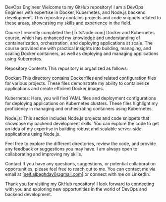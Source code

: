 DevOps Engineer
Welcome to my GitHub repository! I am a DevOps Engineer with expertise in Docker, Kubernetes, and Node.js backend development. This repository contains projects and code snippets related to these areas, showcasing my skills and experience in the field.

Course
I recently completed the [TutsNode.com] Docker and Kubernetes course, which has enhanced my knowledge and understanding of containerization, orchestration, and deploying applications at scale. The course provided me with practical insights into building, managing, and scaling Docker containers, as well as deploying and managing applications using Kubernetes.

Repository Contents
This repository is organized as follows:

Docker: This directory contains Dockerfiles and related configuration files for various projects. These files demonstrate my ability to containerize applications and create efficient Docker images.

Kubernetes: Here, you will find YAML files and deployment configurations for deploying applications on Kubernetes clusters. These files highlight my proficiency in managing and orchestrating containers using Kubernetes.

Node.js: This section includes Node.js projects and code snippets that showcase my backend development skills. You can explore the code to get an idea of my expertise in building robust and scalable server-side applications using Node.js.

Feel free to explore the different directories, review the code, and provide any feedback or suggestions you may have. I am always open to collaborating and improving my skills.

Contact
If you have any questions, suggestions, or potential collaboration opportunities, please feel free to reach out to me. You can contact me via email at [seif.albaghday0@gmail.com] or connect with me on LinkedIn.

Thank you for visiting my GitHub repository! I look forward to connecting with you and exploring new opportunities in the world of DevOps and backend development.
